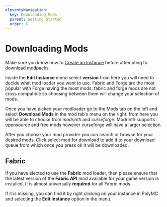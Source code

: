 ```yaml
---
eleventyNavigation:
  key: Downloading Mods
  parent: Getting Started
  order: 6
---
```

# Downloading Mods

Make sure you know how to [Create an Instance](../create-instance) before attempting to download modpacks.

Inside the **Edit Instance** menu select **version** from here you will need to decide what mod loader you want to use. Fabric and Forge are the most popular with Forge having the most mods. fabric and forge mods are not cross compatible so choosing between them will change your selection of mods.

Once you have picked your modloader go to the Mods tab on the left and select **Download Mods** in the mod tab's menu on the right. from here you will be able to choose from *modrinth* and *curseforge*. Modrinth supports opensource and free mods however curseforge will have a larger selection.

After you choose your mod provider you can search or browse for your desired mods. Click select mod for download to add it to your download queue from which once you press ok it will be downloaded.

## Fabric

If you have elected to use the **Fabric** mod loader, then please ensure that the latest version of the **Fabric API** mod available for your game version is installed. It is almost universally **required** for all Fabric mods.

If it is missing, you can find it by right clicking on your instance in PolyMC and selecting the **Edit Instance** option in the menu.
